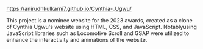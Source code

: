 https://anirudhkulkarni7.github.io/Cynthia-_Ugwu/

This project is a nominee website for the 2023 awards, created as a clone of Cynthia Ugwu's website using HTML, CSS, and JavaScript. Notablyusing JavaScript libraries such as Locomotive Scroll and GSAP were utilized to enhance the interactivity and animations of the website.
